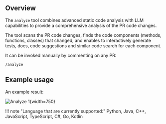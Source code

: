 ## Overview

The `analyze` tool combines advanced static code analysis with LLM capabilities to provide a comprehensive analysis of the PR code changes.

The tool scans the PR code changes, finds the code components (methods, functions, classes) that changed, and enables to interactively generate tests, docs, code suggestions and similar code search for each component.

It can be invoked manually by commenting on any PR:

```
/analyze
```

## Example usage

An example result:

![Analyze 1](https://codium.ai/images/pr_agent/analyze_1.png){width=750}

!!! note "Language that are currently supported:"
    Python, Java, C++, JavaScript, TypeScript, C#, Go, Kotlin
